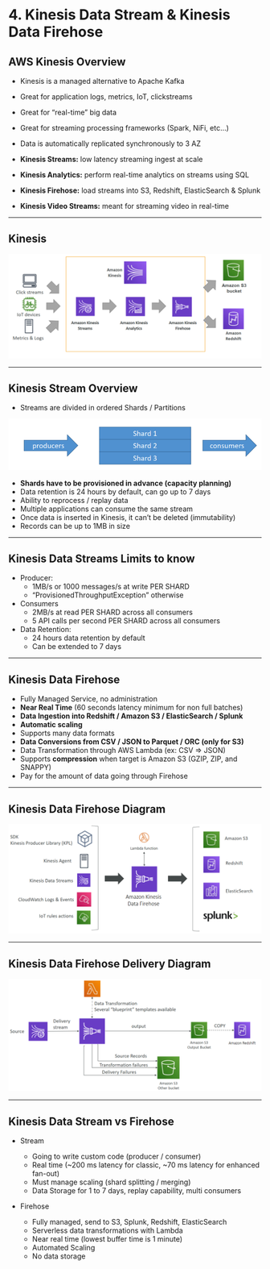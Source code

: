 # 4. Kinesis Data Stream & Kinesis Data Firehose

## AWS Kinesis Overview

- Kinesis is a managed alternative to Apache Kafka
- Great for application logs, metrics, IoT, clickstreams
- Great for “real-time” big data
- Great for streaming processing frameworks (Spark, NiFi, etc…)
- Data is automatically replicated synchronously to 3 AZ

- **Kinesis Streams:** low latency streaming ingest at scale
- **Kinesis Analytics:** perform real-time analytics on streams using SQL
- **Kinesis Firehose:** load streams into S3, Redshift, ElasticSearch & Splunk
- **Kinesis Video Streams:** meant for streaming video in real-time

---

## Kinesis

![4%20Kinesis%20Data%20Stream%20&%20Kinesis%20Data%20Firehose%20b0b902d8d3f6416294c0b753c6e3e3d4/Untitled.png](4%20Kinesis%20Data%20Stream%20&%20Kinesis%20Data%20Firehose%20b0b902d8d3f6416294c0b753c6e3e3d4/Untitled.png)

---

## Kinesis Stream Overview

- Streams are divided in ordered Shards / Partitions

![4%20Kinesis%20Data%20Stream%20&%20Kinesis%20Data%20Firehose%20b0b902d8d3f6416294c0b753c6e3e3d4/Untitled%201.png](4%20Kinesis%20Data%20Stream%20&%20Kinesis%20Data%20Firehose%20b0b902d8d3f6416294c0b753c6e3e3d4/Untitled%201.png)

- **Shards have to be provisioned in advance (capacity planning)**
- Data retention is 24 hours by default, can go up to 7 days
- Ability to reprocess / replay data
- Multiple applications can consume the same stream
- Once data is inserted in Kinesis, it can’t be deleted (immutability)
- Records can be up to 1MB in size

---

## Kinesis Data Streams Limits to know

- Producer:
    - 1MB/s or 1000 messages/s at write PER SHARD
    - “ProvisionedThroughputException” otherwise
- Consumers
    - 2MB/s at read PER SHARD across all consumers
    - 5 API calls per second PER SHARD across all consumers
- Data Retention:
    - 24 hours data retention by default
    - Can be extended to 7 days

---

## Kinesis Data Firehose

- Fully Managed Service, no administration
- **Near Real Time** (60 seconds latency minimum for non full batches)
- **Data Ingestion into Redshift / Amazon S3 / ElasticSearch / Splunk**
- **Automatic scaling**
- Supports many data formats
- **Data Conversions from CSV / JSON to Parquet / ORC (only for S3)**
- Data Transformation through AWS Lambda (ex: CSV => JSON)
- Supports **compression** when target is Amazon S3 (GZIP, ZIP, and SNAPPY)
- Pay for the amount of data going through Firehose

---

## Kinesis Data Firehose Diagram

![4%20Kinesis%20Data%20Stream%20&%20Kinesis%20Data%20Firehose%20b0b902d8d3f6416294c0b753c6e3e3d4/Untitled%202.png](4%20Kinesis%20Data%20Stream%20&%20Kinesis%20Data%20Firehose%20b0b902d8d3f6416294c0b753c6e3e3d4/Untitled%202.png)

---

## Kinesis Data Firehose Delivery Diagram

![4%20Kinesis%20Data%20Stream%20&%20Kinesis%20Data%20Firehose%20b0b902d8d3f6416294c0b753c6e3e3d4/Untitled%203.png](4%20Kinesis%20Data%20Stream%20&%20Kinesis%20Data%20Firehose%20b0b902d8d3f6416294c0b753c6e3e3d4/Untitled%203.png)

---

## Kinesis Data Stream vs Firehose

- Stream
    - Going to write custom code (producer / consumer)
    - Real time (~200 ms latency for classic, ~70 ms latency for enhanced fan-out)
    - Must manage scaling (shard splitting / merging)
    - Data Storage for 1 to 7 days, replay capability, multi consumers

- Firehose
    - Fully managed, send to S3, Splunk, Redshift, ElasticSearch
    - Serverless data transformations with Lambda
    - Near real time (lowest buffer time is 1 minute)
    - Automated Scaling
    - No data storage